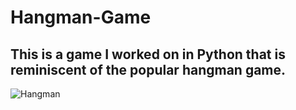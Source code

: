 # Hangman-Game


## This is a game I worked on in Python that is reminiscent of the popular hangman game.




![Hangman](https://github.com/Epicskylegend/Hangman-Game/assets/85533331/f60ac6c3-e479-4f3b-87b0-8c4aefa9e51d)
